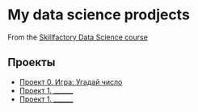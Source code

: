 # My data science prodjects
From the [Skillfactory Data Science course](https://skillfactory.ru/courses/data-science) 

## Проекты

* [Проект 0. Игра: Угадай число](https://github.com/Shubina22/sf_data_science/tree/main/prodject_0) 
* [Проект 1. ______](______) 
* [Проект 1. ______](______) 